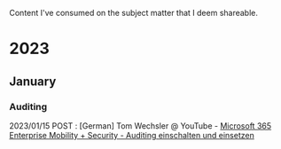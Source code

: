 Content I've consumed on the subject matter that I deem shareable.

# 2023

## January

### Auditing

2023/01/15 POST : [German] Tom Wechsler @ YouTube - [Microsoft 365 Enterprise Mobility + Security - Auditing einschalten und einsetzen](https://www.youtube.com/watch?v=0XL_6inbnoI)
